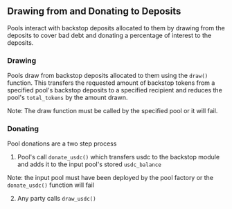 ## Drawing from and Donating to Deposits

Pools interact with backstop deposits allocated to them by drawing from the deposits to cover bad debt and donating a percentage of interest to the deposits.

### Drawing

Pools draw from backstop deposits allocated to them using the `draw()` function. This transfers the requested amount of backstop tokens from a specified pool's backstop deposits to a specified recipient and reduces the pool's `total_tokens` by the amount drawn.

Note: The draw function must be called by the specified pool or it will fail.

### Donating

Pool donations are a two step process

1. Pool's call `donate_usdc()` which transfers usdc to the backstop module and adds it to the input pool's stored `usdc_balance`

Note: the input pool must have been deployed by the pool factory or the `donate_usdc()` function will fail

2. Any party calls `draw_usdc()`
